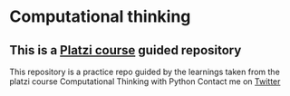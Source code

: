 # Computational thinking

## This is a [Platzi course](https://platzi.com/python-cs) guided repository

This repository is a practice repo guided by the learnings taken from the platzi course Computational Thinking with Python
Contact me on [Twitter](https://twitter.com/derickode)
